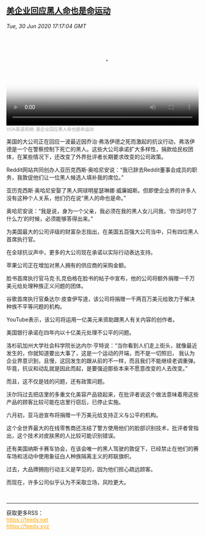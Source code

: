 <!--1593544281000-->
[美企业回应黑人命也是命运动](https://www.voachinese.com/a/corporations-address-racism-20200630/5483535.html)
------

<div><i>Tue, 30 Jun 2020 17:17:04 GMT</i></div><video poster="https://images.weserv.nl?url=gdb.voanews.com/1EEF1EC9-93F9-4FE4-9E0A-E046ADE32D83_cx0_cy8_cw0_r1_s_w900.jpg" src="https://av.voanews.com/Videoroot/Pangeavideo/2020/06/6/6d/6d73ec06-b429-4615-ad10-2de4baa5e322_240p.mp4" style="width:100%" controls></video><div><small style="color: #999;">VOA英语视频:  美企业回应黑人命也是命运动</small></div><p>美国的大公司正在回应一波最近因乔治·弗洛伊德之死而激起的抗议行动，弗洛伊德是一个在警察控制下死亡的黑人。这些大公司承诺扩大多样性，捐款给民权团体，在某些情况下，还改变了外界批评者长期要求改变的公司政策。</p><p>Reddit网站共同创办人亚历克西斯·奥哈尼安说：“我已辞去Reddit董事会成员的职务，我敦促他们让一位黑人候选人填补我的席位。”</p><p>亚历克西斯·奥哈尼安娶了黑人网球明星瑟琳娜·威廉姆斯。但即使企业界的许多人没有这种个人关系，他们仍在说“黑人的命也是命。”</p><p>奥哈尼安说：“我是说，身为一个父亲，我必须在我的黑人女儿问我，‘你当时尽了什么力’的时候，必须能够答得出来。”</p><p>为美国最大的公司评级的财富杂志指出，在美国五百强大公司当中，只有四位黑人首席执行官。</p><p>在全球抗议声中，更多的大公司现在承诺以实际行动表达支持。</p><p>苹果公司正在增加对黑人拥有的供应商的采购金额。</p><p>脸书首席执行官马克·扎克伯格在脸书的帖子中宣布，他的公司将额外捐赠一千万美元给处理种族正义问题的团体。</p><p>谷歌首席执行官桑达尔·皮查伊写道，该公司将捐赠一千两百万美元给致力于解决种族不平等问题的机构。</p><p>YouTube表示，该公司将运用一亿美元来资助跟黑人有关内容的创作者。</p><p>美国银行承诺在四年内以十亿美元处理不公平的问题。</p><p>洛杉矶加州大学社会科学院长达内尔·亨特说：“当你看到人们走上街头，就像最近发生的，你就知道要出大事了，这是一个运动的开端，而不是一切照旧， 我认为企业界意识到，且慢，这回发生的跟从前的不一样，而且我们不能继续老调重弹。毕竟，抗议和动乱就是因此而起，是要强迫那些本来不愿意改变的人去改变。”</p><p>而且，这不仅是钱的问题，还有政策问题。</p><p>沃尔玛过去把店里的多重文化美容产品锁起来，在批评者说这个做法意味着用这些产品的顾客比较可能在店里行窃后，已停止实施。</p><p>六月初，亚马逊宣布将捐赠一千万美元给支持正义与公平的机构。</p><p>这个全世界最大的在线零售商还冻结了警方使用他们的脸部识别技术，批评者曾指出，这个技术对皮肤黑的人比较可能识别错误。</p><p>还有美国纳斯卡赛车协会，在该会唯一的黑人驾驶的敦促下，已经禁止在他们的赛车场和活动中使用象征白人种族隔离主义的邦联旗帜。</p><p>过去，大品牌拥抱行动主义是罕见的，因为他们担心疏远顾客。</p><p>而现在，许多公司似乎认为不采取立场，风险更大。</p><br><hr><div>获取更多RSS：<br><a href="https://feedx.net" style="color:orange" target="_blank">https://feedx.net</a> <br><a href="https://feedx.xyz" style="color:orange" target="_blank">https://feedx.xyz</a><br></div>
